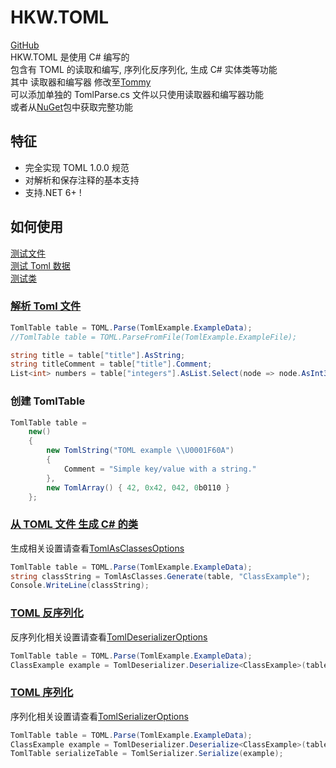 # HKW.TOML

[GitHub](https://github.com/Hakoyu/HKW.TOML)  
HKW.TOML 是使用 C# 编写的  
包含有 TOML 的读取和编写, 序列化反序列化, 生成 C# 实体类等功能  
其中 读取器和编写器 修改至[Tommy](https://github.com/dezhidki/Tommy)  
可以添加单独的 TomlParse.cs 文件以只使用读取器和编写器功能  
或者从[NuGet](https://www.nuget.org/packages/HKW.TOML)包中获取完整功能

## 特征

- 完全实现 TOML 1.0.0 规范
- 对解析和保存注释的基本支持
- 支持.NET 6+ !

## 如何使用

[测试文件](https://github.com/Hakoyu/HKW.TOML/blob/master/HKW.TOML/Tests/Example.toml)  
[测试 Toml 数据](https://github.com/Hakoyu/HKW.TOML/blob/master/HKW.TOML/Tests/TomlExample.cs)  
[测试类](https://github.com/Hakoyu/HKW.TOML/blob/master/HKW.TOML/Tests/ClassExample.cs)

### [解析 Toml 文件](https://github.com/Hakoyu/HKW.TOML/tree/master/HKW.TOML/Tests/ParseCases)

```csharp
TomlTable table = TOML.Parse(TomlExample.ExampleData);
//TomlTable table = TOML.ParseFromFile(TomlExample.ExampleFile);

string title = table["title"].AsString;
string titleComment = table["title"].Comment;
List<int> numbers = table["integers"].AsList.Select(node => node.AsInt32).ToList();
```

### 创建 TomlTable

```csharp
TomlTable table =
    new()
    {
        new TomlString("TOML example \\U0001F60A")
        {
            Comment = "Simple key/value with a string."
        },
        new TomlArray() { 42, 0x42, 042, 0b0110 }
    };
```

### [从 TOML 文件 生成 C# 的类](https://github.com/Hakoyu/HKW.TOML/tree/master/HKW.TOML/Tests/AsClassesCases)

生成相关设置请查看[TomlAsClassesOptions](https://github.com/Hakoyu/HKW.TOML/blob/master/HKW.TOML/TOML/TomlAsClasses/TomlAsClassesOptions.cs)

```csharp
TomlTable table = TOML.Parse(TomlExample.ExampleData);
string classString = TomlAsClasses.Generate(table, "ClassExample");
Console.WriteLine(classString);
```

### [TOML 反序列化](https://github.com/Hakoyu/HKW.TOML/tree/master/HKW.TOML/Tests/DeserializerCases)

反序列化相关设置请查看[TomlDeserializerOptions](https://github.com/Hakoyu/HKW.TOML/blob/master/HKW.TOML/TOML/Deserializer/TomlDeserializerOptions.cs)

```csharp
TomlTable table = TOML.Parse(TomlExample.ExampleData);
ClassExample example = TomlDeserializer.Deserialize<ClassExample>(table);
```

### [TOML 序列化](https://github.com/Hakoyu/HKW.TOML/tree/master/HKW.TOML/Tests/SerializerCases)

序列化相关设置请查看[TomlSerializerOptions](https://github.com/Hakoyu/HKW.TOML/blob/master/HKW.TOML/TOML/Serializer/TomlSerializerOptions.cs)

```csharp
TomlTable table = TOML.Parse(TomlExample.ExampleData);
ClassExample example = TomlDeserializer.Deserialize<ClassExample>(table);
TomlTable serializeTable = TomlSerializer.Serialize(example);
```
